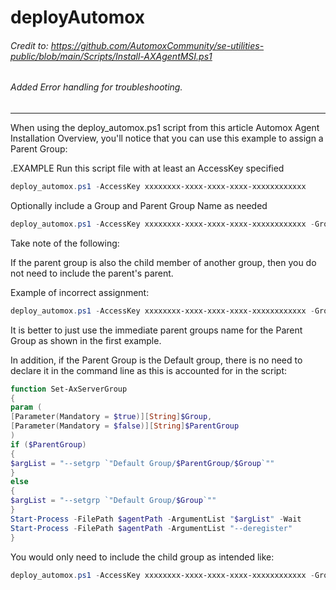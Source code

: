# deployAutomox
###### Credit to: https://github.com/AutomoxCommunity/se-utilities-public/blob/main/Scripts/Install-AXAgentMSI.ps1

###### Added Error handling for troubleshooting.

---
When using the deploy_automox.ps1 script from this article Automox Agent Installation Overview, you'll notice that you can use this example to assign a Parent Group:

.EXAMPLE
Run this script file with at least an AccessKey specified
```PowerShell
deploy_automox.ps1 -AccessKey xxxxxxxx-xxxx-xxxx-xxxx-xxxxxxxxxxxx
```

Optionally include a Group and Parent Group Name as needed
```PowerShell
deploy_automox.ps1 -AccessKey xxxxxxxx-xxxx-xxxx-xxxx-xxxxxxxxxxxx -GroupName "My Group Name" -ParentGroupName "My Parent Group Name"
```
Take note of the following:

If the parent group is also the child member of another group, then you do not need to include the parent's parent.

Example of incorrect assignment: 
```PowerShell
deploy_automox.ps1 -AccessKey xxxxxxxx-xxxx-xxxx-xxxx-xxxxxxxxxxxx -GroupName "My Group Name" -ParentGroupName "My Parent's Parent Group Name/My Parent Group Name"
```
It is better to just use the immediate parent groups name for the Parent Group as shown in the first example. 

In addition, if the Parent Group is the Default group, there is no need to declare it in the command line as this is accounted for in the script:
```PowerShell
function Set-AxServerGroup
{
param (
[Parameter(Mandatory = $true)][String]$Group,
[Parameter(Mandatory = $false)][String]$ParentGroup
)
if ($ParentGroup)
{
$argList = "--setgrp `"Default Group/$ParentGroup/$Group`""
}
else
{
$argList = "--setgrp `"Default Group/$Group`""
}
Start-Process -FilePath $agentPath -ArgumentList "$argList" -Wait
Start-Process -FilePath $agentPath -ArgumentList "--deregister"
}
```
You would only need to include the child group as intended like:
```PowerShell
deploy_automox.ps1 -AccessKey xxxxxxxx-xxxx-xxxx-xxxx-xxxxxxxxxxxx -GroupName "My Group Name"
```
